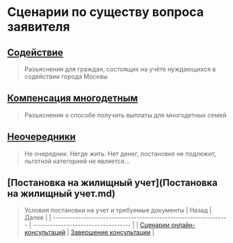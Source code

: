 # Сценарии по существу вопроса заявителя
## [Содействие](Содействие.md)
> Разъяснения для граждан, состоящих на учёте нуждающихся в содействии города Москвы
## [Компенсация многодетным](Компенсация%20многодетным.md)
> Разъяснения о способе получить выплаты для многодетных семей
## [Неочередники](Неочередники.md)
> Не очередник. Негде жить. Нет денег, постановке не подлежит, льготной категорией не является...
## [Постановка на жилищный учет](Постановка на жилищный учет.md)
> Условия постановки на учет и требуемые документы
| Назад                                                           | Далее                               |
| --------------------------------------------------------------- | ----------------------------------- |
| [Сценарии онлайн-консультаций](/README.md) | [Завершение консультации](/Универсальные/Выход.md) |
